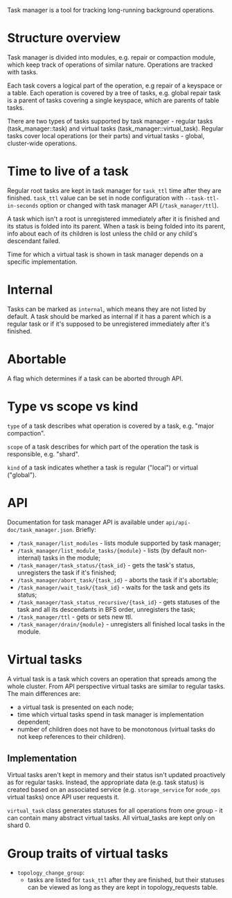 Task manager is a tool for tracking long-running background
operations.

# Structure overview

Task manager is divided into modules, e.g. repair or compaction
module, which keep track of operations of similar nature. Operations
are tracked with tasks.

Each task covers a logical part of the operation, e.g repair
of a keyspace or a table. Each operation is covered by a tree
of tasks, e.g. global repair task is a parent of tasks covering
a single keyspace, which are parents of table tasks.

There are two types of tasks supported by task manager - regular tasks
(task_manager::task) and virtual tasks (task_manager::virtual_task).
Regular tasks cover local operations (or their parts) and virtual
tasks - global, cluster-wide operations.

# Time to live of a task

Regular root tasks are kept in task manager for `task_ttl` time after
they are finished. `task_ttl` value can be set in node configuration
with `--task-ttl-in-seconds` option or changed with task manager API
(`/task_manager/ttl`).

A task which isn't a root is unregistered immediately after it is
finished and its status is folded into its parent. When a task
is being folded into its parent, info about each of its children is
lost unless the child or any child's descendant failed.

Time for which a virtual task is shown in task manager depends
on a specific implementation.

# Internal

Tasks can be marked as `internal`, which means they are not listed
by default. A task should be marked as internal if it has a parent
which is a regular task or if it's supposed to be unregistered
immediately after it's finished.

# Abortable

A flag which determines if a task can be aborted through API.

# Type vs scope vs kind

`type` of a task describes what operation is covered by a task,
e.g. "major compaction".

`scope` of a task describes for which part of the operation
the task is responsible, e.g. "shard".

`kind` of a task indicates whether a task is regular ("local") or virtual ("global").

# API

Documentation for task manager API is available under `api/api-doc/task_manager.json`.
Briefly:
- `/task_manager/list_modules` -
        lists module supported by task manager;
- `/task_manager/list_module_tasks/{module}` -
        lists (by default non-internal) tasks in the module;
- `/task_manager/task_status/{task_id}` -
        gets the task's status, unregisters the task if it's finished;
- `/task_manager/abort_task/{task_id}` -
        aborts the task if it's abortable;
- `/task_manager/wait_task/{task_id}` -
        waits for the task and gets its status;
- `/task_manager/task_status_recursive/{task_id}` -
        gets statuses of the task and all its descendants in BFS
        order, unregisters the task;
- `/task_manager/ttl` -
        gets or sets new ttl.
- `/task_manager/drain/{module}` -
        unregisters all finished local tasks in the module.

# Virtual tasks

A virtual task is a task which covers an operation that spreads
among the whole cluster. From API perspective virtual tasks are
similar to regular tasks. The main differences are:
- a virtual task is presented on each node;
- time which virtual tasks spend in task manager is
  implementation dependent;
- number of children does not have to be monotonous (virtual tasks
  do not keep references to their children).

## Implementation

Virtual tasks aren't kept in memory and their status isn't updated
proactively as for regular tasks. Instead, the appropriate data
(e.g. task status) is created based on an associated service
(e.g. `storage_service` for `node_ops` virtual tasks) once API user
requests it.

`virtual_task` class generates statuses for all operations from one
group - it can contain many abstract virtual tasks. All virtual_tasks
are kept only on shard 0.

# Group traits of virtual tasks

- `topology_change_group`:
    - tasks are listed for `task_ttl` after they are finished,
      but their statuses can be viewed as long as they are kept
      in topology_requests table.
